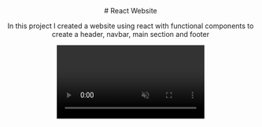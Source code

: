 <div align="center" width="50">
  # React Website

  In this project I created a website using react with functional components to create a header, navbar, main section and footer

  <video src=“https://www.loom.com/share/6c0a22f8ed594775884abc792c8f964a” autoplay loop
  muted>
  
</div>

